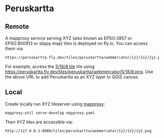 # Peruskartta

## Remote

A mapproxy service serving XYZ (also known as EPSG:3857 or EPSG:900913 or slippy map) tiles is deployed on fly.io. You can access them via:

    https://peruskartta.fly.dev/tiles/peruskartta/webmercator/{z}/{x}/{y}.png

For example, access the [5/18/8 tile](https://lp-tools.toolforge.org/misc/bbox.html?sw=61.60639637138625,33.74999999999997&ne=66.51326044311185,22.499999999999954) tile using https://peruskartta.fly.dev/tiles/peruskartta/webmercator/5/18/8.png. Use the above URL to add Peruskartta as an XYZ layer to QGIS canvas.

## Local

Create locally run XYZ tileserver using [mapproxy](https://mapproxy.github.io/mapproxy/latest/install.html):

    mapproxy-util serve-develop mapproxy.yaml

Then XYZ tiles are accessible via:

    http://127.0.0.1:8080/tiles/peruskartta/webmercator/{z}/{x}/{y}.png
